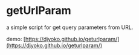# getUrlParam

a simple script for get query parameters from URL.

demo: [https://djyoko.github.io/geturlparam/](https://djyoko.github.io/geturlparam/)